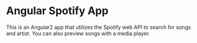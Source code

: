 # Angular Spotify App

This is an Angular2 app that utilizes the Spotify web API to search for songs and artist. You can also preview songs with a media player.